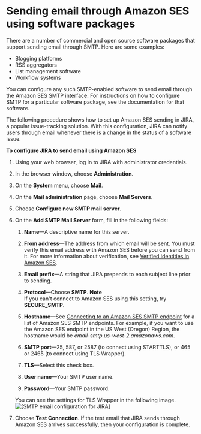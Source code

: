 # Sending email through Amazon SES using software packages<a name="send-email-smtp-software-package"></a>

There are a number of commercial and open source software packages that support sending email through SMTP\. Here are some examples:
+ Blogging platforms
+ RSS aggregators
+ List management software
+ Workflow systems

You can configure any such SMTP\-enabled software to send email through the Amazon SES SMTP interface\. For instructions on how to configure SMTP for a particular software package, see the documentation for that software\.

The following procedure shows how to set up Amazon SES sending in JIRA, a popular issue\-tracking solution\. With this configuration, JIRA can notify users through email whenever there is a change in the status of a software issue\.

**To configure JIRA to send email using Amazon SES**

1. Using your web browser, log in to JIRA with administrator credentials\.

1. In the browser window, choose **Administration**\.

1. On the **System** menu, choose **Mail**\.

1. On the **Mail administration** page, choose **Mail Servers**\.

1. Choose **Configure new SMTP mail server**\.

1. On the **Add SMTP Mail Server** form, fill in the following fields:

   1. **Name**—A descriptive name for this server\.

   1. **From address**—The address from which email will be sent\. You must verify this email address with Amazon SES before you can send from it\. For more information about verification, see [Verified identities in Amazon SES](verify-addresses-and-domains.md)\.

   1. **Email prefix**—A string that JIRA prepends to each subject line prior to sending\.

   1. **Protocol**—Choose **SMTP**\.
**Note**  
If you can't connect to Amazon SES using this setting, try **SECURE\_SMTP**\.

   1. **Hostname**—See [Connecting to an Amazon SES SMTP endpoint](smtp-connect.md) for a list of Amazon SES SMTP endpoints\. For example, if you want to use the Amazon SES endpoint in the US West \(Oregon\) Region, the hostname would be *email\-smtp\.us\-west\-2\.amazonaws\.com*\.

   1. **SMTP port**—25, 587, or 2587 \(to connect using STARTTLS\), or 465 or 2465 \(to connect using TLS Wrapper\)\.

   1. **TLS**—Select this check box\.

   1. **User name**—Your SMTP user name\.

   1. **Password**—Your SMTP password\.

   You can see the settings for TLS Wrapper in the following image\.  
![\[SMTP email configuration for JIRA\]](http://docs.aws.amazon.com/ses/latest/dg/images/SMTP_jira.png)

1. Choose **Test Connection**\. If the test email that JIRA sends through Amazon SES arrives successfully, then your configuration is complete\.